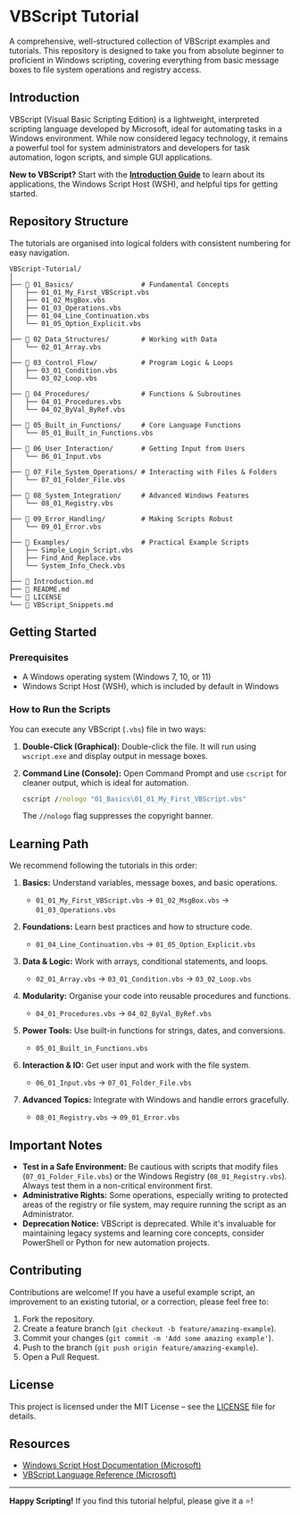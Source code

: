 # VBScript Tutorial

A comprehensive, well-structured collection of VBScript examples and tutorials. This repository is designed to take you from absolute beginner to proficient in Windows scripting, covering everything from basic message boxes to file system operations and registry access.

## Introduction

VBScript (Visual Basic Scripting Edition) is a lightweight, interpreted scripting language developed by Microsoft, ideal for automating tasks in a Windows environment. While now considered legacy technology, it remains a powerful tool for system administrators and developers for task automation, logon scripts, and simple GUI applications.

**New to VBScript?** Start with the **[Introduction Guide](./Introduction.md)** to learn about its applications, the Windows Script Host (WSH), and helpful tips for getting started.

## Repository Structure

The tutorials are organised into logical folders with consistent numbering for easy navigation.

```text
VBScript-Tutorial/
│
├── 📂 01_Basics/                 # Fundamental Concepts
│   ├── 01_01_My_First_VBScript.vbs
│   ├── 01_02_MsgBox.vbs
│   ├── 01_03_Operations.vbs
│   ├── 01_04_Line_Continuation.vbs
│   └── 01_05_Option_Explicit.vbs
│
├── 📂 02_Data_Structures/        # Working with Data
│   └── 02_01_Array.vbs
│
├── 📂 03_Control_Flow/           # Program Logic & Loops
│   ├── 03_01_Condition.vbs
│   └── 03_02_Loop.vbs
│
├── 📂 04_Procedures/             # Functions & Subroutines
│   ├── 04_01_Procedures.vbs
│   └── 04_02_ByVal_ByRef.vbs
│
├── 📂 05_Built_in_Functions/     # Core Language Functions
│   └── 05_01_Built_in_Functions.vbs
│
├── 📂 06_User_Interaction/       # Getting Input from Users
│   └── 06_01_Input.vbs
│
├── 📂 07_File_System_Operations/ # Interacting with Files & Folders
│   └── 07_01_Folder_File.vbs
│
├── 📂 08_System_Integration/     # Advanced Windows Features
│   └── 08_01_Registry.vbs
│
├── 📂 09_Error_Handling/         # Making Scripts Robust
│   └── 09_01_Error.vbs
│
├── 📂 Examples/                  # Practical Example Scripts
│   ├── Simple_Login_Script.vbs
│   ├── Find_And_Replace.vbs
│   └── System_Info_Check.vbs
│
├── 📄 Introduction.md
├── 📄 README.md
└── 📄 LICENSE
└── 📄 VBScript_Snippets.md
```

## Getting Started

### Prerequisites

* A Windows operating system (Windows 7, 10, or 11)
* Windows Script Host (WSH), which is included by default in Windows

### How to Run the Scripts

You can execute any VBScript (`.vbs`) file in two ways:

1. **Double-Click (Graphical):**
   Double-click the file. It will run using `wscript.exe` and display output in message boxes.

2. **Command Line (Console):**
   Open Command Prompt and use `cscript` for cleaner output, which is ideal for automation.

   ```cmd
   cscript //nologo "01_Basics\01_01_My_First_VBScript.vbs"
   ```

   The `//nologo` flag suppresses the copyright banner.

## Learning Path

We recommend following the tutorials in this order:

1. **Basics:** Understand variables, message boxes, and basic operations.

   * `01_01_My_First_VBScript.vbs` → `01_02_MsgBox.vbs` → `01_03_Operations.vbs`

2. **Foundations:** Learn best practices and how to structure code.

   * `01_04_Line_Continuation.vbs` → `01_05_Option_Explicit.vbs`

3. **Data & Logic:** Work with arrays, conditional statements, and loops.

   * `02_01_Array.vbs` → `03_01_Condition.vbs` → `03_02_Loop.vbs`

4. **Modularity:** Organise your code into reusable procedures and functions.

   * `04_01_Procedures.vbs` → `04_02_ByVal_ByRef.vbs`

5. **Power Tools:** Use built-in functions for strings, dates, and conversions.

   * `05_01_Built_in_Functions.vbs`

6. **Interaction & IO:** Get user input and work with the file system.

   * `06_01_Input.vbs` → `07_01_Folder_File.vbs`

7. **Advanced Topics:** Integrate with Windows and handle errors gracefully.

   * `08_01_Registry.vbs` → `09_01_Error.vbs`

## Important Notes

* **Test in a Safe Environment:** Be cautious with scripts that modify files (`07_01_Folder_File.vbs`) or the Windows Registry (`08_01_Registry.vbs`). Always test them in a non-critical environment first.
* **Administrative Rights:** Some operations, especially writing to protected areas of the registry or file system, may require running the script as an Administrator.
* **Deprecation Notice:** VBScript is deprecated. While it's invaluable for maintaining legacy systems and learning core concepts, consider PowerShell or Python for new automation projects.

## Contributing

Contributions are welcome! If you have a useful example script, an improvement to an existing tutorial, or a correction, please feel free to:

1. Fork the repository.
2. Create a feature branch (`git checkout -b feature/amazing-example`).
3. Commit your changes (`git commit -m 'Add some amazing example'`).
4. Push to the branch (`git push origin feature/amazing-example`).
5. Open a Pull Request.

## License

This project is licensed under the MIT License – see the [LICENSE](LICENSE) file for details.

## Resources

* [Windows Script Host Documentation (Microsoft)](https://docs.microsoft.com/en-us/previous-versions/windows/internet-explorer/ie-developer/scripting-articles/d1et7k7c%28v=vs.84%29)
* [VBScript Language Reference (Microsoft)](https://docs.microsoft.com/en-us/previous-versions/windows/internet-explorer/ie-developer/scripting-articles/d1wf56tt%28v=vs.84%29)

---

**Happy Scripting!** If you find this tutorial helpful, please give it a ⭐!
